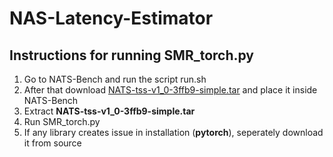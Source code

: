 # NAS-Latency-Estimator
## Instructions for running SMR_torch.py

1. Go to NATS-Bench and run the script run.sh
2. After that download [NATS-tss-v1_0-3ffb9-simple.tar](https://drive.google.com/file/d/10SSatcf4ZH73dhvbMCJbwgszbXCJN_61/view) and place it inside NATS-Bench
3. Extract **NATS-tss-v1_0-3ffb9-simple.tar** 
4. Run SMR_torch.py
5. If any library creates issue in installation (**pytorch**), seperately download it from source 
